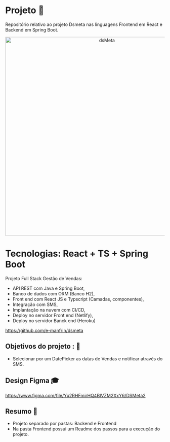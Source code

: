 # Projeto 💼

Repositório relativo ao projeto Dsmeta nas linguagens Frontend em React e Backend em Spring Boot. 


<div align="center">
<img width="627" alt="dsMeta" src="https://user-images.githubusercontent.com/79612116/195707431-9a222432-2577-49e9-9f8e-39281d274e2c.PNG">
</div>

# Tecnologias: React + TS + Spring Boot

Projeto Full Stack Gestão de Vendas:

- API REST com Java e Spring Boot,
- Banco de dados com ORM (Banco H2),
- Front end com React JS e Typscript (Camadas, componentes),
- Integração com SMS,
- Implantação na nuvem com CI/CD,
- Deploy no servidor Front end (Netlify),
- Deploy no servidor Banck end (Heroku)

https://github.com/e-manfrin/dsmeta

## Objetivos do projeto : 📖

- Selecionar por um DatePicker as datas de Vendas e notificar através do SMS.

## Design Figma 🎓

https://www.figma.com/file/Yu2RHFmirHQ4BIVZM2XxY6/DSMeta2

## Resumo 📖 

- Projeto separado por pastas: Backend e Frontend
- Na pasta Frontend possui um Readme dos passos para a execução do projeto.


